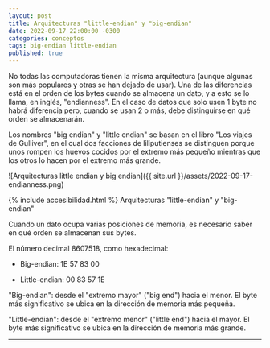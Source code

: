 ```yaml
---
layout: post
title: Arquitecturas "little-endian" y "big-endian"
date: 2022-09-17 22:00:00 -0300
categories: conceptos
tags: big-endian little-endian
published: true
---
```


No todas las computadoras tienen la misma arquitectura (aunque algunas son más populares y otras se han dejado de usar). Una de las diferencias está en el orden de los bytes cuando se almacena un dato, y a esto se lo llama, en inglés, "endianness". En el caso de datos que solo usen 1 byte no habrá diferencia pero, cuando se usan 2 o más, debe distinguirse en qué orden se almacenarán.

Los nombres "big endian" y "little endian" se basan en el libro "Los viajes de Gulliver", en el cual dos facciones de liliputienses se distinguen porque unos rompen los huevos cocidos por el extremo más pequeño mientras que los otros lo hacen por el extremo más grande.


![Arquitecturas little endian y big endian]({{ site.url }}/assets/2022-09-17-endianness.png)


{% include accesibilidad.html %}
Arquitecturas "little-endian" y "big-endian"

Cuando un dato ocupa varias posiciones de memoria, es necesario saber en qué orden se almacenan sus bytes.

El número decimal 8607518, como hexadecimal:

- Big-endian: 1E 57 83 00

- Little-endian: 00 83 57 1E

"Big-endian": desde el "extremo mayor" ("big end")  hacia el menor. El byte más significativo se ubica en la dirección de memoria más pequeña.

"Little-endian": desde el "extremo menor" ("little end")  hacia el mayor. El byte más significativo se ubica en la dirección de memoria más grande.

</div></details>





<hr />
